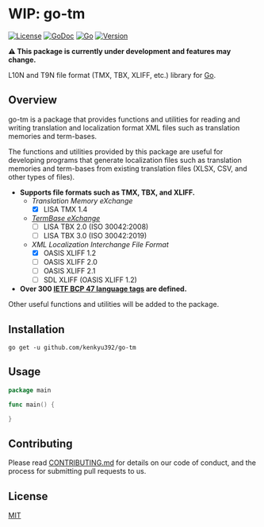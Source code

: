 # WIP: go-tm

[![License](https://img.shields.io/badge/license-MIT-blue.svg)](LICENSE)
[![GoDoc](https://godoc.org/github.com/kenkyu392/go-tm?status.svg)](https://godoc.org/github.com/kenkyu392/go-tm)
[![Go](https://img.shields.io/badge/go-1.14+-00ADD8.svg)](https://golang.org/)
[![Version](https://img.shields.io/badge/version-0.0.X-00A29C.svg)](README.md)

**:warning: This package is currently under development and features may change.**

L10N and T9N file format (TMX, TBX, XLIFF, etc.) library for [Go](https://golang.org/).

## Overview

go-tm is a package that provides functions and utilities for reading and writing translation and localization format XML files such as translation memories and term-bases.

The functions and utilities provided by this package are useful for developing programs that generate localization files such as translation memories and term-bases from existing translation files (XLSX, CSV, and other types of files).

- **Supports file formats such as TMX, TBX, and XLIFF.**
  - _Translation Memory eXchange_
    - [x] LISA TMX 1.4
  - _[TermBase eXchange](https://www.tbxinfo.net/)_
    - [ ] LISA TBX 2.0 (ISO 30042:2008)
    - [ ] LISA TBX 3.0 (ISO 30042:2019)
  - _XML Localization Interchange File Format_
    - [x] OASIS XLIFF 1.2
    - [ ] OASIS XLIFF 2.0
    - [ ] OASIS XLIFF 2.1
    - [ ] SDL XLIFF (OASIS XLIFF 1.2)
- **Over 300 [IETF BCP 47 language tags](docs/ietf-bcp-47-language-tags.md) are defined.**

Other useful functions and utilities will be added to the package.

## Installation

```
go get -u github.com/kenkyu392/go-tm
```

## Usage

```go
package main

func main() {

}
```

## Contributing

Please read [CONTRIBUTING.md](CONTRIBUTING.md) for details on our code of conduct, and the process for submitting pull requests to us.

## License

[MIT](LICENSE)
